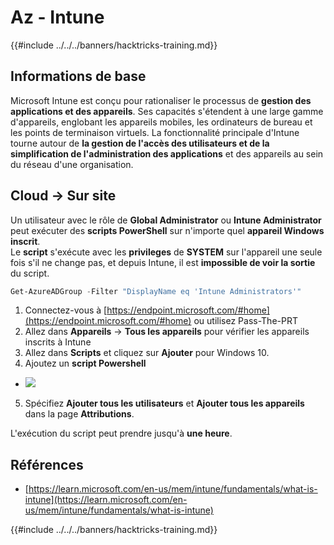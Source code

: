 # Az - Intune

{{#include ../../../banners/hacktricks-training.md}}

## Informations de base

Microsoft Intune est conçu pour rationaliser le processus de **gestion des applications et des appareils**. Ses capacités s'étendent à une large gamme d'appareils, englobant les appareils mobiles, les ordinateurs de bureau et les points de terminaison virtuels. La fonctionnalité principale d'Intune tourne autour de **la gestion de l'accès des utilisateurs et de la simplification de l'administration des applications** et des appareils au sein du réseau d'une organisation.

## Cloud -> Sur site

Un utilisateur avec le rôle de **Global Administrator** ou **Intune Administrator** peut exécuter des **scripts PowerShell** sur n'importe quel **appareil Windows inscrit**.\
Le **script** s'exécute avec les **privileges** de **SYSTEM** sur l'appareil une seule fois s'il ne change pas, et depuis Intune, il est **impossible de voir la sortie** du script.
```powershell
Get-AzureADGroup -Filter "DisplayName eq 'Intune Administrators'"
```
1. Connectez-vous à [https://endpoint.microsoft.com/#home](https://endpoint.microsoft.com/#home) ou utilisez Pass-The-PRT
2. Allez dans **Appareils** -> **Tous les appareils** pour vérifier les appareils inscrits à Intune
3. Allez dans **Scripts** et cliquez sur **Ajouter** pour Windows 10.
4. Ajoutez un **script Powershell**
- ![](<../../../images/image (264).png>)
5. Spécifiez **Ajouter tous les utilisateurs** et **Ajouter tous les appareils** dans la page **Attributions**.

L'exécution du script peut prendre jusqu'à **une heure**.

## Références

- [https://learn.microsoft.com/en-us/mem/intune/fundamentals/what-is-intune](https://learn.microsoft.com/en-us/mem/intune/fundamentals/what-is-intune)

{{#include ../../../banners/hacktricks-training.md}}
